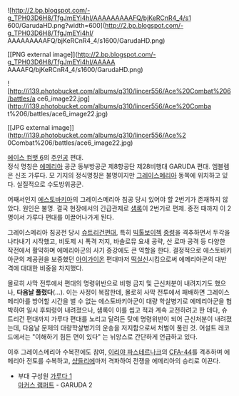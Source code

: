 ![http://2.bp.blogspot.com/-g_TPH03D6H8/TfgJmEYi4hI/AAAAAAAAAFQ/bjKeRCnR4_4/s1
600/GarudaHD.png?width=600](http://2.bp.blogspot.com/-g_TPH03D6H8/TfgJmEYi4hI/
AAAAAAAAAFQ/bjKeRCnR4_4/s1600/GarudaHD.png)

[[PNG external image]](http://2.bp.blogspot.com/-g_TPH03D6H8/TfgJmEYi4hI/AAAAA
AAAAFQ/bjKeRCnR4_4/s1600/GarudaHD.png)

  

![http://i139.photobucket.com/albums/q310/lincer556/Ace%20Combat%206/battles/a
ce6_image22.jpg](http://i139.photobucket.com/albums/q310/lincer556/Ace%20Comba
t%206/battles/ace6_image22.jpg)

[[JPG external image]](http://i139.photobucket.com/albums/q310/lincer556/Ace%2
0Combat%206/battles/ace6_image22.jpg)

[에이스 컴뱃 6](%EC%97%90%EC%9D%B4%EC%8A%A4%EC%BB%B4%EB%B1%83#s-2.9.md)의
[주인공](%EC%A3%BC%EC%9D%B8%EA%B3%B5.md) 편대.  
정식 명칭은 [에메리아](%EC%97%90%EB%A9%94%EB%A6%AC%EC%95%84.md) 공군 동부방공군 제8항공단
제28비행대 GARUDA 편대. 엠블렘은 신조 가루다. 모 기지의 정식명칭은 불명이지만 [그레이스메리아](%EA%B7%B8%EB%A0%88%EC%9D%B4%EC%8A%A4%EB%A9%94%EB%A6%AC%EC%95%84.md) 동쪽에 위치하고 있다. 실질적으로 수도방위공군.

어째서인지 [에스토바키아](%EC%97%90%EC%8A%A4%ED%86%A0%EB%B0%94%ED%82%A4%EC%95%84.md)의
그레이스메리아 침공 당시 있어야 할 2번기가 존재하지 않았다. 원인은 불명. 결국 현장에서의 긴급관제로
[섐록](%EB%A7%88%EC%BB%A4%EC%8A%A4%20%EB%9E%A8%ED%8D%BC%ED%8A%B8.md)이 2번기로
편제. 종전 때까지 이 2명이서 가루다 편대를 이끌어나가게 된다.

그레이스메리아 침공전 당시 [슈트리건편대](%EC%8A%88%ED%8A%B8%EB%A6%AC%EA%B1%B4%20%ED%8E%B8%EB%8C%80.md), 특히 [빅톨보이첵](%EB%B9%85%ED%86%A8%20%EB%B3%B4%EC%9D%B4%EC%B2%B5.md)
[중령](%EC%A4%91%EB%A0%B9.md)을 격추하면서 두각을 나타내기 시작했고, 비토제 시 폭격 저지, 바솔로뮤 요새 공략,
산 로마 공격 등 다양한 작전에서 활약하며 에메리아군의 사기 증강에도 큰 역할을 한다. 결정적으로 에스토바키아군의 제공권을 보증했던
[아이가이온](%EC%95%84%EC%9D%B4%EA%B0%80%EC%9D%B4%EC%98%A8.md) 편대마저
[떡실신](%EB%96%A1%EC%8B%A4%EC%8B%A0.md)시킴으로써 에메리아군의 대반격에 대대한 비중을 차지했다.

몰로히 사막 전투에서 편대의 명령위반으로 비행 금지 및 근신처분이 내려지기도 했으나, **다음날 풀렸다**(…). 이는 사정이 복잡한데,
몰로히 사막 전투에서 패배하면 그레이스메리아를 방어할 시간을 벌 수 없는 에스토바키아군이 대량 학살병기로 에메리아군을 협박하여 일시 후퇴령이
내려졌으나, 섐록이 이를 씹고 적과 계속 교전하려고 한 데다, 슈트리건 편대까지 가루다 편대를 노리고 달려든 탓에 명령위반이 되어 근신처분이
내려졌는데, 다음날 문제의 대량학살병기의 운송을 저지함으로써 처벌이 풀린 것. 어설트 레코드에서는 "이해하기 힘든 면이 있다" 는 뉘앙스로
간단하게 언급하고 있다.

이후 그레이스메리아 수복전에도 참여, [이리야 파스테르나크](%EC%9D%B4%EB%A6%AC%EC%95%BC%20%ED%8C%8C%EC%8A%A4%ED%85%8C%EB%A5%B4%EB%82%98%ED%81%AC.md)의 [CFA-44](CFA-44.md)를 격추하며
에메리아 전토를 수복하고, [샹들리에](%EC%83%B9%EB%93%A4%EB%A6%AC%EC%97%90.md)마저 격파하여 전쟁을
에메리아의 승리로 이끈다.

  * 부대 구성원
[가루다 1](%EA%B0%80%EB%A3%A8%EB%8B%A4%201.md)  
[마커스 램퍼트](%EB%A7%88%EC%BB%A4%EC%8A%A4%20%EB%9E%A8%ED%8D%BC%ED%8A%B8.md) \-
GARUDA 2

